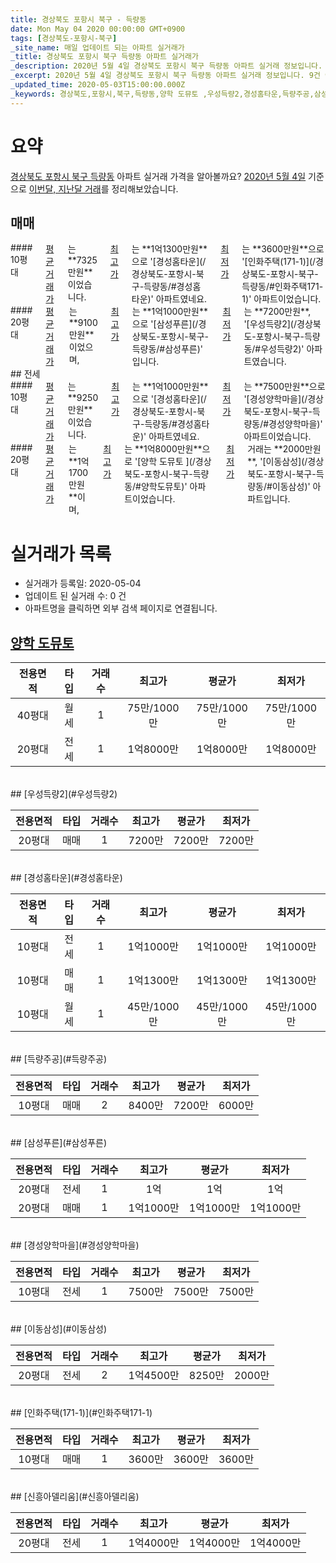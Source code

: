 ```yaml
---
title: 경상북도 포항시 북구 - 득량동
date: Mon May 04 2020 00:00:00 GMT+0900
tags: [경상북도-포항시-북구]
_site_name: 매일 업데이트 되는 아파트 실거래가
_title: 경상북도 포항시 북구 득량동 아파트 실거래가
_description: 2020년 5월 4일 경상북도 포항시 북구 득량동 아파트 실거래 정보입니다. 9건 아파트 정보가 있습니다.
_excerpt: 2020년 5월 4일 경상북도 포항시 북구 득량동 아파트 실거래 정보입니다. 9건 아파트 정보가 있습니다.
_updated_time: 2020-05-03T15:00:00.000Z
_keywords: 경상북도,포항시,북구,득량동,양학 도뮤토 ,우성득량2,경성홈타운,득량주공,삼성푸른,경성양학마을,이동삼성,인화주택(171-1),신흥아델리움
---
```





# 요약
<ins>경상북도 포항시 북구 득량동</ins> 아파트 실거래 가격을 알아볼까요? <ins>2020년 5월 4일</ins> 기준으로 <ins>이번달, 지난달 거래</ins>를 정리해보았습니다.

## 매매
<div class="container">
<div class="six columns" markdown="1">
#### 10평대
<ins>평균 거래가</ins>는 **7325만원**이었습니다. <ins>최고가</ins>는 **1억1300만원**으로 '[경성홈타운](/경상북도-포항시-북구-득량동/#경성홈타운)' 아파트였네요. <ins>최저가</ins>는 **3600만원**으로 '[인화주택(171-1)](/경상북도-포항시-북구-득량동/#인화주택171-1)' 아파트이었습니다.
</div>
<div class="six columns" markdown="1">
#### 20평대
<ins>평균 거래가</ins>는 **9100만원**이었으며, <ins>최고가</ins>는 **1억1000만원**으로 '[삼성푸른](/경상북도-포항시-북구-득량동/#삼성푸른)' 입니다. <ins>최저가</ins>는 **7200만원**, '[우성득량2](/경상북도-포항시-북구-득량동/#우성득량2)' 아파트였습니다.
</div>
</div>
## 전세
<div class="container">
<div class="six columns" markdown="1">
#### 10평대
<ins>평균 거래가</ins>는 **9250만원**이었습니다. <ins>최고가</ins>는 **1억1000만원**으로 '[경성홈타운](/경상북도-포항시-북구-득량동/#경성홈타운)' 아파트였네요. <ins>최저가</ins>는 **7500만원**으로 '[경성양학마을](/경상북도-포항시-북구-득량동/#경성양학마을)' 아파트이었습니다.
</div>
<div class="six columns" markdown="1">
#### 20평대
<ins>평균 거래가</ins>는 **1억1700만원**이며, <ins>최고가</ins>는 **1억8000만원**으로 '[양학 도뮤토 ](/경상북도-포항시-북구-득량동/#양학도뮤토)' 아파트이었습니다. <ins>최저가</ins> 거래는 **2000만원**, '[이동삼성](/경상북도-포항시-북구-득량동/#이동삼성)' 아파트입니다.
</div>
</div>



# 실거래가 목록
- 실거래가 등록일: 2020-05-04
- 업데이트 된 실거래 수: 0 건
- 아파트명을 클릭하면 외부 검색 페이지로 연결됩니다.

## [양학 도뮤토 ](#양학도뮤토)

|전용면적|타입|거래수|최고가|평균가|최저가|
|:---:|:---:|:---:|:---:|:---:|:---:|
|40평대|<span class="deal-type-3">월세</span>|1|75만/1000만|75만/1000만|75만/1000만|
|20평대|<span class="deal-type-2">전세</span>|1|1억8000만|1억8000만|1억8000만|

<br/>
## [우성득량2](#우성득량2)

|전용면적|타입|거래수|최고가|평균가|최저가|
|:---:|:---:|:---:|:---:|:---:|:---:|
|20평대|<span class="deal-type-1">매매</span>|1|7200만|7200만|7200만|

<br/>
## [경성홈타운](#경성홈타운)

|전용면적|타입|거래수|최고가|평균가|최저가|
|:---:|:---:|:---:|:---:|:---:|:---:|
|10평대|<span class="deal-type-2">전세</span>|1|1억1000만|1억1000만|1억1000만|
|10평대|<span class="deal-type-1">매매</span>|1|1억1300만|1억1300만|1억1300만|
|10평대|<span class="deal-type-3">월세</span>|1|45만/1000만|45만/1000만|45만/1000만|

<br/>
## [득량주공](#득량주공)

|전용면적|타입|거래수|최고가|평균가|최저가|
|:---:|:---:|:---:|:---:|:---:|:---:|
|10평대|<span class="deal-type-1">매매</span>|2|8400만|7200만|6000만|

<br/>
## [삼성푸른](#삼성푸른)

|전용면적|타입|거래수|최고가|평균가|최저가|
|:---:|:---:|:---:|:---:|:---:|:---:|
|20평대|<span class="deal-type-2">전세</span>|1|1억|1억|1억|
|20평대|<span class="deal-type-1">매매</span>|1|1억1000만|1억1000만|1억1000만|

<br/>
## [경성양학마을](#경성양학마을)

|전용면적|타입|거래수|최고가|평균가|최저가|
|:---:|:---:|:---:|:---:|:---:|:---:|
|10평대|<span class="deal-type-2">전세</span>|1|7500만|7500만|7500만|

<br/>
## [이동삼성](#이동삼성)

|전용면적|타입|거래수|최고가|평균가|최저가|
|:---:|:---:|:---:|:---:|:---:|:---:|
|20평대|<span class="deal-type-2">전세</span>|2|1억4500만|8250만|2000만|

<br/>
## [인화주택(171-1)](#인화주택171-1)

|전용면적|타입|거래수|최고가|평균가|최저가|
|:---:|:---:|:---:|:---:|:---:|:---:|
|10평대|<span class="deal-type-1">매매</span>|1|3600만|3600만|3600만|

<br/>
## [신흥아델리움](#신흥아델리움)

|전용면적|타입|거래수|최고가|평균가|최저가|
|:---:|:---:|:---:|:---:|:---:|:---:|
|20평대|<span class="deal-type-2">전세</span>|1|1억4000만|1억4000만|1억4000만|

<br/>



